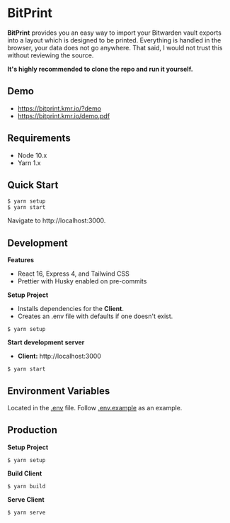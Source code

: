 # BitPrint

**BitPrint** provides you an easy way to import your Bitwarden vault exports into a layout which is designed to be printed. Everything is handled in the browser, your data does not go anywhere.
That said, I would not trust this without reviewing the source.

**It's highly recommended to clone the repo and run it yourself.**

## Demo

- https://bitprint.kmr.io/?demo
- https://bitprint.kmr.io/demo.pdf

## Requirements

- Node 10.x
- Yarn 1.x

## Quick Start

```
$ yarn setup
$ yarn start
```

Navigate to http://localhost:3000.

## Development

**Features**

- React 16, Express 4, and Tailwind CSS
- Prettier with Husky enabled on pre-commits

**Setup Project**

- Installs dependencies for the **Client**.
- Creates an .env file with defaults if one doesn't exist.

```
$ yarn setup
```

**Start development server**

- **Client:** http://localhost:3000

```
$ yarn start
```

## Environment Variables

Located in the [.env](.env) file. Follow [.env.example](.env.example) as an example.

## Production

**Setup Project**

```
$ yarn setup
```

**Build Client**

```
$ yarn build
```

**Serve Client**

```
$ yarn serve
```
